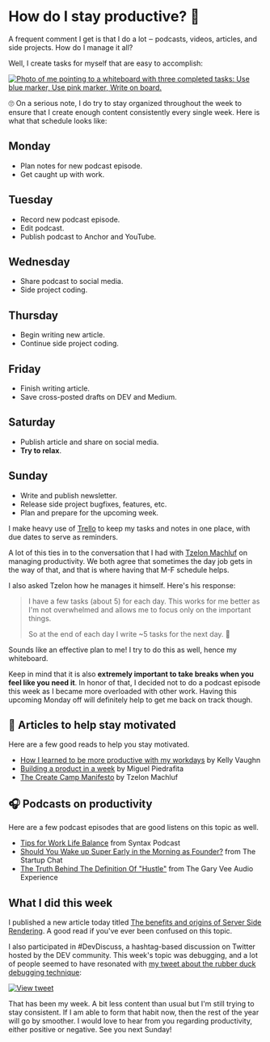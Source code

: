 # How do I stay productive? 🧐

A frequent comment I get is that I do a lot ‒ podcasts, videos, articles, and side projects. How do I manage it all?

Well, I create tasks for myself that are easy to accomplish:

[![Photo of me pointing to a whiteboard with three completed tasks: Use blue marker, Use pink marker, Write on board.](https://buttondown.s3.us-west-2.amazonaws.com/images/bc45c65d-d392-48a1-aa4c-498e5aa33c5d.jpg)](https://www.instagram.com/p/BrBwbLBgnhV/)

🙄 On a serious note, I do try to stay organized throughout the week to ensure that I create enough content consistently every single week. Here is what that schedule looks like:

## Monday

- Plan notes for new podcast episode.
- Get caught up with work.

## Tuesday

- Record new podcast episode.
- Edit podcast.
- Publish podcast to Anchor and YouTube.

## Wednesday

- Share podcast to social media.
- Side project coding.

## Thursday

- Begin writing new article.
- Continue side project coding.

## Friday

- Finish writing article.
- Save cross-posted drafts on DEV and Medium.

## Saturday

- Publish article and share on social media.
- **Try to relax**.

## Sunday

- Write and publish newsletter.
- Release side project bugfixes, features, etc.
- Plan and prepare for the upcoming week.

I make heavy use of [Trello](https://trello.com/) to keep my tasks and notes in one place, with due dates to serve as reminders.

A lot of this ties in to the conversation that I had with [Tzelon Machluf](https://twitter.com/TzelonMachluf) on managing productivity. We both agree that sometimes the day job gets in the way of that, and that is where having that M-F schedule helps.

I also asked Tzelon how he manages it himself. Here's his response:

> I have a few tasks (about 5) for each day. This works for me better as I'm not overwhelmed and allows me to focus only on the important things.
> 
> So at the end of each day I write ~5 tasks for the next day. 🙂

Sounds like an effective plan to me! I try to do this as well, hence my whiteboard.

Keep in mind that it is also **extremely important to take breaks when you feel like you need it**. In honor of that, I decided not to do a podcast episode this week as I became more overloaded with other work. Having this upcoming Monday off will definitely help to get me back on track though.

## 📖 Articles to help stay motivated

Here are a few good reads to help you stay motivated.

- [How I learned to be more productive with my workdays](https://dev.to/kelly/how-i-learned-to-be-more-productive-with-my-workdays-5f14) by Kelly Vaughn
- [Building a product in a week](https://miguelpiedrafita.com/building-blogcast/) by Miguel Piedrafita
- [The Create Camp Manifesto](https://tzelonmachluf.com/the-create-camp-manifesto/) by Tzelon Machluf 

## 🎧 Podcasts on productivity

Here are a few podcast episodes that are good listens on this topic as well.

- [Tips for Work Life Balance](https://syntax.fm/show/110/tips-for-work-life-balance) from Syntax Podcast
- [Should You Wake up Super Early in the Morning as Founder?](https://thestartupchat.com/ep377/) from The Startup Chat
- [The Truth Behind The Definition Of "Hustle"](https://soundcloud.com/garyvee/the-truth-behind-the) from The Gary Vee Audio Experience

## What I did this week

I published a new article today titled [The benefits and origins of Server Side Rendering](https://sunnysingh.io/blog/server-side-rendering). A good read if you've ever been confused on this topic.

I also participated in #DevDiscuss, a hashtag-based discussion on Twitter hosted by the DEV community. This week's topic was debugging, and a lot of people seemed to have resonated with [my tweet about the rubber duck debugging technique](https://twitter.com/sunnysinghio/status/1085360592024731649):

[ ![View tweet](https://buttondown.s3.us-west-2.amazonaws.com/images/cb5fc225-f545-49ee-a8ba-3b1d91c7d20c.png)](https://twitter.com/sunnysinghio/status/1085360592024731649)

That has been my week. A bit less content than usual but I'm still trying to stay consistent. If I am able to form that habit now, then the rest of the year will go by smoother. I would love to hear from you regarding productivity, either positive or negative. See you next Sunday!